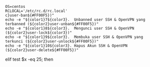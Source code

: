 
	OS=centos
	RCLOCAL='/etc/rc.d/rc.local'
	c}user-ban${#FF00F5})"
	echo -e "${color1}7${color3}.  Unbanned user SSH & OpenVPN yang terbanned (${color2}user-unban${#FF00F5})"
	echo -e "${color1}8${color3}.  Mengunci user SSH & OpenVPN (${color2}user-lock${color3})"
	echo -e "${color1}9${color3}.  Membuka user SSH & OpenVPN yang terkunci (${color2}user-unlock${#FF00F5})"
	echo -e "${color1}10${color3}. Hapus Akun SSH & OpenVPN (${color2}user-delete${#FF00F5})"

elif test $x -eq 25; then

